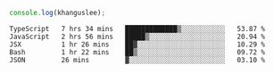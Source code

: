 ```js
console.log(khanguslee);
```

<!--START_SECTION:waka-->
```text
TypeScript   7 hrs 34 mins   █████████████▒░░░░░░░░░░░   53.87 % 
JavaScript   2 hrs 56 mins   █████▒░░░░░░░░░░░░░░░░░░░   20.94 % 
JSX          1 hr 26 mins    ██▓░░░░░░░░░░░░░░░░░░░░░░   10.29 % 
Bash         1 hr 22 mins    ██▒░░░░░░░░░░░░░░░░░░░░░░   09.72 % 
JSON         26 mins         ▓░░░░░░░░░░░░░░░░░░░░░░░░   03.10 % 
```
<!--END_SECTION:waka-->

<!--
**khanguslee/khanguslee** is a ✨ _special_ ✨ repository because its `README.md` (this file) appears on your GitHub profile.

Here are some ideas to get you started:

- 🔭 I’m currently working on ...
- 🌱 I’m currently learning ...
- 👯 I’m looking to collaborate on ...
- 🤔 I’m looking for help with ...
- 💬 Ask me about ...
- 📫 How to reach me: ...
- 😄 Pronouns: ...
- ⚡ Fun fact: ...
-->
